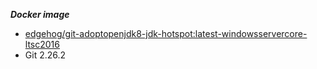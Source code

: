 ***Docker image***
- [edgehog/git-adoptopenjdk8-jdk-hotspot:latest-windowsservercore-ltsc2016](../../../docker-adoptopenjdk8-windowsservercore-ltsc2016)
- Git 2.26.2
